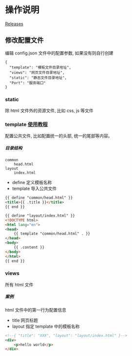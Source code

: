 # 操作说明

[Releases](https://github.com/svonme/EasyWeb/releases)


## 修改配置文件

编辑 config.json 文件中的配置参数, 如果没有则自行创建

```
{
  "template": "模板文件目录地址",
  "views": "网页文件目录地址",
  "static": "静态文件目录地址",
  "Port": "服务端口"
}

```

### static

除 html 文件外的资源文件, 比如 css, js 等文件

### template [使用教程](https://www.topgoer.com/gin%E6%A1%86%E6%9E%B6/gin%E6%B8%B2%E6%9F%93/html%E6%A8%A1%E6%9D%BF%E6%B8%B2%E6%9F%93.html)

配置公共文件, 比如配置统一的头部, 统一的尾部等内容。

##### 目录结构
    common
        head.html
    layout
        index.html

- define 定义模板名称
- template 导入公共文件

```html
{{ define "common/head.html" }}
<title>{{ .title }}</title>
{{ end }}
```

```html
{{ define "layout/index.html" }}
<!DOCTYPE html>
<html lang="en">
<head>
    {{ template "common/head.html" . }}
</head>
<body>
    {{ .content }}
</body>
</html>
{{ end }}
```

### views

所有 html 文件

##### 案例

html 文件中的第一行为配置信息

- title 网页标题
- layout 指定 template 中的模板名称

```html
<!--{ "title": "XXX", "layout": "layout/index.html" }-->
<div>
    <p>hello world</p>
</div>
```